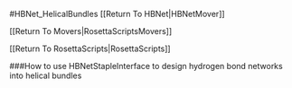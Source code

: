 #HBNet_HelicalBundles
[[Return To HBNet|HBNetMover]]

[[Return To Movers|RosettaScriptsMovers]]

[[Return To RosettaScripts|RosettaScripts]]

###How to use HBNetStapleInterface to design hydrogen bond networks into helical bundles